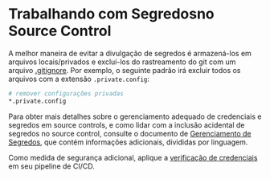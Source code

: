 # Trabalhando com Segredosno Source Control

A melhor maneira de evitar a divulgação de segredos é armazená-los em arquivos locais/privados e excluí-los do rastreamento do git com um arquivo [.gitignore](https://git-scm.com/docs/gitignore).
Por exemplo, o seguinte padrão irá excluir todos os arquivos com a extensão `.private.config`:

```bash
# remover configurações privadas
*.private.config
```

Para obter mais detalhes sobre o gerenciamento adequado de credenciais e segredos em source controls, e como lidar com a inclusão acidental de segredos no source control, consulte o documento de [Gerenciamento de Segredos](../continuous-delivery/secrets-management/README.md), que contém informações adicionais, divididas por linguagem.

Como medida de segurança adicional, aplique a [verificação de credenciais](../continuous-integration/dev-sec-ops/secret-management/credential_scanning.md) em seu pipeline de CI/CD.
